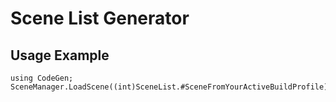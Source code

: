 # Scene List Generator
## Usage Example 
```
using CodeGen;
SceneManager.LoadScene((int)SceneList.#SceneFromYourActiveBuildProfile);
```
